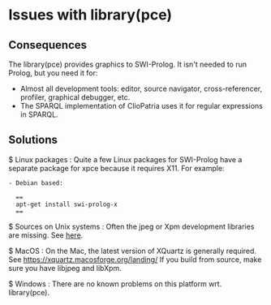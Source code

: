 # Issues with library(pce)

## Consequences

The library(pce) provides graphics to SWI-Prolog. It isn't needed to run
Prolog, but you need it for:

  - Almost all development tools: editor, source navigator,
    cross-referencer, profiler, graphical debugger, etc.
  - The SPARQL implementation of ClioPatria uses it for regular
    expressions in SPARQL.

## Solutions

  $ Linux packages :
  Quite a few Linux packages for SWI-Prolog have a separate package
  for xpce because it requires X11.  For example:

    - Debian based:

      ==
      apt-get install swi-prolog-x
      ==

  $ Sources on Unix systems :
  Often the jpeg or Xpm development libraries are missing.  See
  [here](<RebuildAfterDevLib.md>).

  $ MacOS :
  On the Mac, the latest version of XQuartz is generally required.
  See https://xquartz.macosforge.org/landing/  If you build from
  source, make sure you have libjpeg and libXpm.

  $ Windows :
  There are no known problems on this platform wrt. library(pce).
